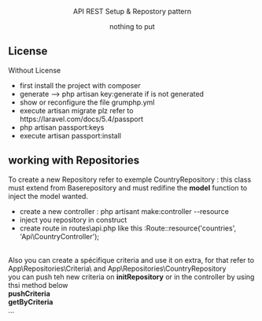 <p align="center">API REST Setup & Repostory pattern</p>

<p align="center">
nothing to put
</p>


## License

Without License
<ul>
<li>first install the project with composer</li>
<li> generate --> php artisan key:generate if is not generated </li>
<li>show or reconfigure the file grumphp.yml</li>
<li>execute artisan migrate plz refer to https://laravel.com/docs/5.4/passport</li>
<li>php artisan passport:keys</li>
<li>execute artisan passport:install  </li>
</ul>


<h2> working with Repositories </h2>
To create a new Repository refer to exemple CountryRepository :
this class must extend from Baserepository and must redifine the <strong>model</strong> function to inject the model
wanted.
<br>
<ul>
<li> create a new controller : php artisant make:controller --resource</li>
<li> inject you repository in construct </li>
<li> create route in routes\api.php like this :Route::resource('countries', 'Api\CountryController'); </li>
</ul>
<br>
Also you can create a spécifique criteria and use it on extra, for that refer to App\Repositories\Criteria\
and App\Repositories\CountryRepository
<br>
you can push teh new criteria on <strong>initRepository</strong> or in the controller by using thsi method below <br>
<strong>pushCriteria</strong><br>
<strong>getByCriteria</strong><br>
...




